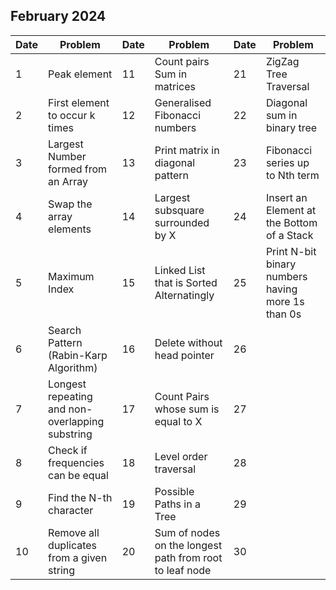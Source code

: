 ## February 2024

| Date | Problem                                         | Date | Problem                                                 | Date | Problem                                           |
| ---- | ----------------------------------------------- | ---- | ------------------------------------------------------- | ---- | ------------------------------------------------- |
| 1    | Peak element                                    | 11   | Count pairs Sum in matrices                             | 21   | ZigZag Tree Traversal                             |
| 2    | First element to occur k times                  | 12   | Generalised Fibonacci numbers                           | 22   | Diagonal sum in binary tree                       |
| 3    | Largest Number formed from an Array             | 13   | Print matrix in diagonal pattern                        | 23   | Fibonacci series up to Nth term                   |
| 4    | Swap the array elements                         | 14   | Largest subsquare surrounded by X                       | 24   | Insert an Element at the Bottom of a Stack        |
| 5    | Maximum Index                                   | 15   | Linked List that is Sorted Alternatingly                | 25   | Print N-bit binary numbers having more 1s than 0s |
| 6    | Search Pattern (Rabin-Karp Algorithm)           | 16   | Delete without head pointer                             | 26   |                                                   |
| 7    | Longest repeating and non-overlapping substring | 17   | Count Pairs whose sum is equal to X                     | 27   |                                                   |
| 8    | Check if frequencies can be equal               | 18   | Level order traversal                                   | 28   |                                                   |
| 9    | Find the N-th character                         | 19   | Possible Paths in a Tree                                | 29   |                                                   |
| 10   | Remove all duplicates from a given string       | 20   | Sum of nodes on the longest path from root to leaf node | 30   |                                                   |
